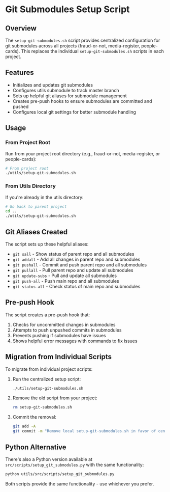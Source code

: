 # Git Submodules Setup Script

## Overview

The `setup-git-submodules.sh` script provides centralized configuration for git submodules across all projects (fraud-or-not, media-register, people-cards). This replaces the individual `setup-git-submodules.sh` scripts in each project.

## Features

- Initializes and updates git submodules
- Configures utils submodule to track master branch
- Sets up helpful git aliases for submodule management
- Creates pre-push hooks to ensure submodules are committed and pushed
- Configures local git settings for better submodule handling

## Usage

### From Project Root

Run from your project root directory (e.g., fraud-or-not, media-register, or people-cards):

```bash
# From project root
./utils/setup-git-submodules.sh
```

### From Utils Directory

If you're already in the utils directory:

```bash
# Go back to parent project
cd ..
./utils/setup-git-submodules.sh
```

## Git Aliases Created

The script sets up these helpful aliases:

- `git sall` - Show status of parent repo and all submodules
- `git addall` - Add all changes in parent repo and submodules
- `git pushall` - Commit and push parent repo and all submodules
- `git pullall` - Pull parent repo and update all submodules
- `git update-subs` - Pull and update all submodules
- `git push-all` - Push main repo and all submodules
- `git status-all` - Check status of main repo and submodules

## Pre-push Hook

The script creates a pre-push hook that:

1. Checks for uncommitted changes in submodules
2. Attempts to push unpushed commits in submodules
3. Prevents pushing if submodules have issues
4. Shows helpful error messages with commands to fix issues

## Migration from Individual Scripts

To migrate from individual project scripts:

1. Run the centralized setup script:

   ```bash
   ./utils/setup-git-submodules.sh
   ```

2. Remove the old script from your project:

   ```bash
   rm setup-git-submodules.sh
   ```

3. Commit the removal:
   ```bash
   git add -A
   git commit -m "Remove local setup-git-submodules.sh in favor of centralized version"
   ```

## Python Alternative

There's also a Python version available at `src/scripts/setup_git_submodules.py` with the same functionality:

```bash
python utils/src/scripts/setup_git_submodules.py
```

Both scripts provide the same functionality - use whichever you prefer.
